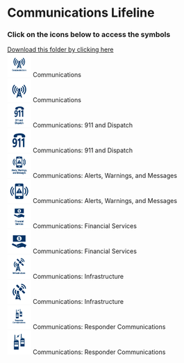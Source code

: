 # Communications Lifeline<br>
### Click on the icons below to access the symbols<br>
<a href='https://minhaskamal.github.io/DownGit/#/home?url=https://github.com/NAPSG/DHS-Symbol-Server/tree/main/dhs-symbol/assets/icons/Lifelines/Communications_Lifeline'>Download this folder by clicking here</a><br><a href='https://github.com/NAPSG/DHS-Symbol-Server/raw/main/dhs-symbol/assets/icons/Lifelines/Communications_Lifeline/icon-KAA.svg'><img src='icon-KAA.svg' width='55'></a> Communications<br><a href='https://github.com/NAPSG/DHS-Symbol-Server/raw/main/dhs-symbol/assets/icons/Lifelines/Communications_Lifeline/icon-KAB.svg'><img src='icon-KAB.svg' width='55'></a> Communications<br><a href='https://github.com/NAPSG/DHS-Symbol-Server/raw/main/dhs-symbol/assets/icons/Lifelines/Communications_Lifeline/icon-KAC.svg'><img src='icon-KAC.svg' width='55'></a> Communications: 911 and Dispatch<br><a href='https://github.com/NAPSG/DHS-Symbol-Server/raw/main/dhs-symbol/assets/icons/Lifelines/Communications_Lifeline/icon-KAD.svg'><img src='icon-KAD.svg' width='55'></a> Communications: 911 and Dispatch<br><a href='https://github.com/NAPSG/DHS-Symbol-Server/raw/main/dhs-symbol/assets/icons/Lifelines/Communications_Lifeline/icon-KAE.svg'><img src='icon-KAE.svg' width='55'></a> Communications: Alerts, Warnings, and Messages<br><a href='https://github.com/NAPSG/DHS-Symbol-Server/raw/main/dhs-symbol/assets/icons/Lifelines/Communications_Lifeline/icon-KAF.svg'><img src='icon-KAF.svg' width='55'></a> Communications: Alerts, Warnings, and Messages<br><a href='https://github.com/NAPSG/DHS-Symbol-Server/raw/main/dhs-symbol/assets/icons/Lifelines/Communications_Lifeline/icon-KAG.svg'><img src='icon-KAG.svg' width='55'></a> Communications: Financial Services<br><a href='https://github.com/NAPSG/DHS-Symbol-Server/raw/main/dhs-symbol/assets/icons/Lifelines/Communications_Lifeline/icon-KAH.svg'><img src='icon-KAH.svg' width='55'></a> Communications: Financial Services<br><a href='https://github.com/NAPSG/DHS-Symbol-Server/raw/main/dhs-symbol/assets/icons/Lifelines/Communications_Lifeline/icon-KAI.svg'><img src='icon-KAI.svg' width='55'></a> Communications: Infrastructure<br><a href='https://github.com/NAPSG/DHS-Symbol-Server/raw/main/dhs-symbol/assets/icons/Lifelines/Communications_Lifeline/icon-KAJ.svg'><img src='icon-KAJ.svg' width='55'></a> Communications: Infrastructure<br><a href='https://github.com/NAPSG/DHS-Symbol-Server/raw/main/dhs-symbol/assets/icons/Lifelines/Communications_Lifeline/icon-KAK.svg'><img src='icon-KAK.svg' width='55'></a> Communications: Responder Communications<br><a href='https://github.com/NAPSG/DHS-Symbol-Server/raw/main/dhs-symbol/assets/icons/Lifelines/Communications_Lifeline/icon-KAL.svg'><img src='icon-KAL.svg' width='55'></a> Communications: Responder Communications<br>

